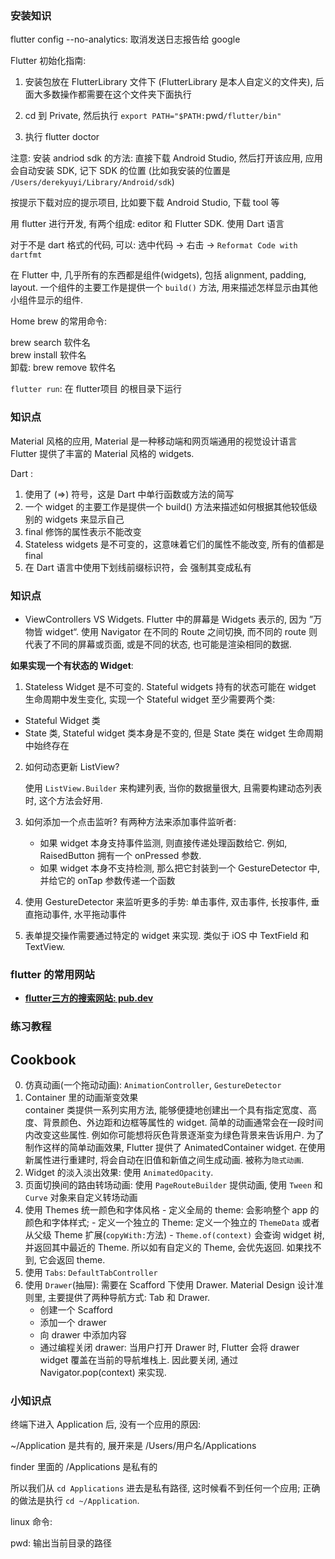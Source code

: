 ### 安装知识
flutter config --no-analytics: 取消发送日志报告给 google

Flutter 初始化指南:

1. 安装包放在 FlutterLibrary 文件下 (FlutterLibrary 是本人自定义的文件夹), 后面大多数操作都需要在这个文件夹下面执行

2. cd 到 Private, 然后执行 
`export PATH="$PATH:`pwd`/flutter/bin"`

3. 执行 flutter doctor

注意: 安装 andriod sdk 的方法: 直接下载 Android Studio, 然后打开该应用, 应用会自动安装 SDK, 记下 SDK 的位置 (比如我安装的位置是 `/Users/derekyuyi/Library/Android/sdk`) 

按提示下载对应的提示项目, 比如要下载 Android Studio, 下载 tool 等

用 flutter 进行开发, 有两个组成: editor 和 Flutter SDK. 使用 Dart 语言

对于不是 dart 格式的代码, 可以: 选中代码 -> 右击 -> `Reformat Code with dartfmt`

在 Flutter 中, 几乎所有的东西都是组件(widgets), 包括 alignment, padding, layout. 一个组件的主要工作是提供一个 `build()` 方法, 用来描述怎样显示由其他小组件显示的组件.

Home brew 的常用命令:

brew search 软件名   
brew install 软件名  
卸载: brew remove 软件名 

`flutter run`: 在 flutter项目 的根目录下运行

### 知识点

Material 风格的应用, 
Material 是一种移动端和网页端通用的视觉设计语言
Flutter 提供了丰富的 Material 风格的 widgets.

Dart :

1. 使用了 (=>) 符号，这是 Dart 中单行函数或方法的简写 
2. 一个 widget 的主要工作是提供一个 build() 方法来描述如何根据其他较低级别的 widgets 来显示自己
3. final 修饰的属性表示不能改变
4. Stateless widgets 是不可变的，这意味着它们的属性不能改变, 所有的值都是 final
5. 在 Dart 语言中使用下划线前缀标识符，会 强制其变成私有

### 知识点

- ViewControllers VS Widgets. Flutter 中的屏幕是 Widgets 表示的, 因为 ”万物皆 widget“. 使用 Navigator 在不同的 Route 之间切换, 而不同的 route 则代表了不同的屏幕或页面, 或是不同的状态, 也可能是渲染相同的数据.


**如果实现一个有状态的 Widget**: 

1. Stateless Widget 是不可变的. Stateful widgets 持有的状态可能在 widget 生命周期中发生变化, 实现一个 Stateful widget 至少需要两个类:

- Stateful Widget 类
- State 类, Stateful widget 类本身是不变的, 但是 State 类在 widget 生命周期中始终存在

2. 如何动态更新 ListView?
	
	使用 `ListView.Builder` 来构建列表, 当你的数据量很大, 且需要构建动态列表时, 这个方法会好用. 
	
3. 如何添加一个点击监听? 有两种方法来添加事件监听者:
	- 如果 widget 本身支持事件监测, 则直接传递处理函数给它. 例如, RaisedButton 拥有一个 onPressed 参数.
	- 如果 widget 本身不支持检测, 那么把它封装到一个 GestureDetector 中, 并给它的 onTap 参数传递一个函数
4. 使用 GestureDetector 来监听更多的手势: 单击事件, 双击事件, 长按事件, 垂直拖动事件, 水平拖动事件
5. 表单提交操作需要通过特定的 widget 来实现. 类似于 iOS 中 TextField 和 TextView.

### flutter 的常用网站

- [__flutter三方的搜索网站: pub.dev__](https://pub.flutter-io.cn/flutter/packages?page=1)

### 练习教程

## Cookbook
 0.	仿真动画(一个拖动动画): `AnimationController`, `GestureDetector`
 1. Container 里的动画渐变效果   
 	container 类提供一系列实用方法, 能够便捷地创建出一个具有指定宽度、高度、背景颜色、外边距和边框等属性的 widget. 简单的动画通常会在一段时间内改变这些属性. 例如你可能想将灰色背景逐渐变为绿色背景来告诉用户.
 	为了制作这样的简单动画效果, Flutter 提供了 AnimatedContainer widget. 在使用新属性进行重建时, 将会自动在旧值和新值之间生成动画. 被称为`隐式动画`.
 2. Widget 的淡入淡出效果: 使用 `AnimatedOpacity`. 
 3.	 页面切换间的路由转场动画: 使用 `PageRouteBuilder` 提供动画, 使用 	`Tween` 和 `Curve` 对象来自定义转场动画
 4. 使用 Themes 统一颜色和字体风格
 		- 定义全局的 theme: 会影响整个 app 的颜色和字体样式;
 		- 定义一个独立的 Theme: 定义一个独立的 `ThemeData` 或者从父级 Theme 扩展(`copyWith:`方法)
 		- `Theme.of(context)` 会查询 widget 树, 并返回其中最近的 Theme. 所以如有自定义的 Theme, 会优先返回. 如果找不到, 它会返回 theme.
 5. 使用 `Tabs`: `DefaultTabController`
 6. 使用 `Drawer`(抽屉): 需要在 Scafford 下使用 Drawer. Material Design 设计准则里, 主要提供了两种导航方式: Tab 和 Drawer.
 	- 创建一个 Scafford 
 	- 添加一个 drawer
 	- 向 drawer 中添加内容
 	- 通过编程关闭 drawer: 当用户打开 Drawer 时, Flutter 会将 drawer widget 覆盖在当前的导航堆栈上. 因此要关闭, 通过 Navigator.pop(context) 来实现.

### 小知识点 

终端下进入 Application 后, 没有一个应用的原因:

~/Application 是共有的, 展开来是 /Users/用户名/Applications

finder 里面的 /Applications 是私有的

所以我们从 `cd Applications` 进去是私有路径, 这时候看不到任何一个应用; 正确的做法是执行 `cd ~/Application`.


linux 命令:

pwd: 输出当前目录的路径

